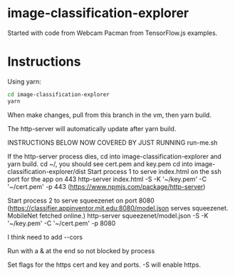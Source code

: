 # image-classification-explorer
Started with code from Webcam Pacman from TensorFlow.js examples.

# Instructions
Using yarn:
```sh
cd image-classification-explorer
yarn
```

When make changes, pull from this branch in the vm, then yarn build.

The http-server will automatically update after yarn build.


INSTRUCTIONS BELOW NOW COVERED BY JUST RUNNING run-me.sh

If the http-server process dies, cd into image-classification-explorer and yarn build. 
cd ~/, you should see cert.pem and key.pem
cd into image-classification-explorer/dist
Start process 1 to serve index.html on the ssh port for the app on 443
http-server index.html -S -K '~/key.pem' -C '~/cert.pem' -p 443 (https://www.npmjs.com/package/http-server)

Start process 2 to serve squeezenet on port 8080 (https://classifier.appinventor.mit.edu:8080/model.json serves squeezenet. MobileNet fetched online.)
http-server squeezenet/model.json -S -K '~/key.pem' -C '~/cert.pem' -p 8080

I think need to add --cors 

Run with a & at the end so not blocked by process

Set flags for the https cert and key and ports. -S will enable https.
